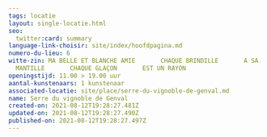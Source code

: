 ```yaml
---
tags: locatie
layout: single-locatie.html
seo:
  twitter:card: summary
language-link-choisir: site/index/hoofdpagina.md
numero-du-lieu: 6
witte-zin: MA BELLE ET BLANCHE AMIE       CHAQUE BRINDILLE       A SA
  MANTILLE       CHAQUE GLAÇON       EST UN RAYON
openingstijd: 11.00 > 19.00 uur
aantal-kunstenaars: 1 kunstenaar
associated-locatie: site/place/serre-du-vignoble-de-genval.md
name: Serre du vignoble de Genval
created-on: 2021-08-12T19:28:27.481Z
updated-on: 2021-08-12T19:28:27.490Z
published-on: 2021-08-12T19:28:27.497Z
---
```

